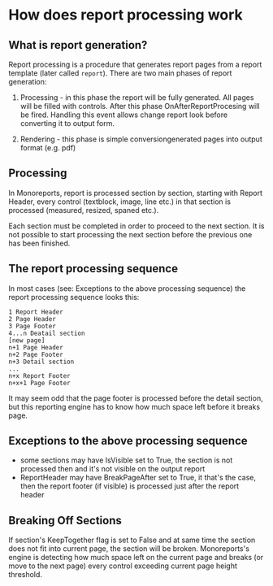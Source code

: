 How does report processing work
===============================

What is report generation?
--------------------------------------
Report processing is a procedure that generates report pages from a report template (later called `report`). 
There are two main phases of report generation:

1. Processing - in this phase the report will be fully generated. All pages will be filled with controls. After this phase OnAfterReportProcesing will be fired. Handling this event allows change report look before converting it to output form.

2. Rendering - this phase is simple conversiongenerated pages into output format (e.g. pdf)

Processing
----------------------------
In Monoreports, report is processed section by section, starting with Report Header, every control (textblock, image, line etc.) in that section is processed (measured, resized, spaned  etc.).

Each section must be completed in order to proceed to the next section. It is not possible to start processing the next section before the previous one has been finished.

The report processing sequence
------------------------------

In most cases (see: Exceptions to the above processing sequence) the report processing sequence looks this:

	1 Report Header
	2 Page Header
	3 Page Footer  
	4...n Deatail section
	[new page]
	n+1 Page Header
	n+2 Page Footer
	n+3 Detail section
	...
	n+x Report Footer
	n+x+1 Page Footer
	

It may seem odd that the page footer is processed before the detail section, but this reporting engine has to know how much space left before it breaks page.

Exceptions to the above processing sequence
-------------------------------------------
- some sections may have IsVisible set to True, the section is not processed then and it's not visible on the output report
- ReportHeader may have BreakPageAfter set to True, it that's the case, then the report footer (if visible) is processed just after the report header

Breaking Off Sections
---------------------

If section's KeepTogether flag is set to False and at same time the section does not fit into current page, the section will be broken. Monoreports's engine is detecting how much space left on the current page and breaks (or move to the next page) every control exceeding current page height threshold.


